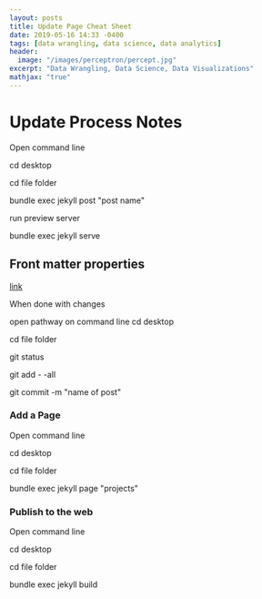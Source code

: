 ```yaml
---
layout: posts
title: Update Page Cheat Sheet
date: 2019-05-16 14:33 -0400
tags: [data wrangling, data science, data analytics]
header:
  image: "/images/perceptron/percept.jpg"
excerpt: "Data Wrangling, Data Science, Data Visualizations"
mathjax: "true"
---
```

# Update Process Notes
Open command line

cd desktop

cd file folder

bundle exec jekyll post "post name"

run preview server

bundle exec jekyll serve

## Front matter properties
[link](https://jekyllrb.com/docs/front-matter/)


When done with changes

open pathway on command line
cd desktop

cd file folder

git status

git add - -all

git commit -m "name of post"

### Add a Page
Open command line

cd desktop

cd file folder

bundle exec jekyll page "projects"

### Publish to the web
 Open command line

 cd desktop

 cd file folder

 bundle exec jekyll build

 
